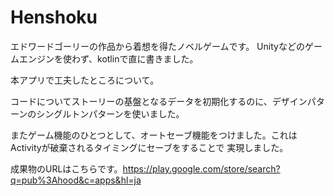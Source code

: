 # Henshoku
エドワードゴーリーの作品から着想を得たノベルゲームです。 Unityなどのゲームエンジンを使わず、kotlinで直に書きました。 

本アプリで工夫したところについて。

コードについてストーリーの基盤となるデータを初期化するのに、デザインパターンのシングルトンパターンを使いました。

またゲーム機能のひとつとして、オートセーブ機能をつけました。これはActivityが破棄されるタイミングにセーブをすることで
実現しました。

成果物のURLはこちらです。https://play.google.com/store/search?q=pub%3Ahood&c=apps&hl=ja 
